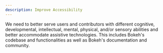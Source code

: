 ```yaml
---
description: Improve Accessibility
---
```

We need to better serve users and contributors with different cognitive,
developmental, intellectual, mental, physical, and/or sensory abilities and
better accommodate assistive technologies. This includes Bokeh's codebase and
functionalities as well as Bokeh's documentation and community.

